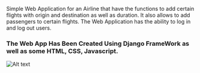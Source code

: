 Simple Web Application for an Airline that have the functions to add certain flights with origin and destination as well as duration. It also allows to add passengers to certain flights.
The Web Application has the ability to log in and log out users.

###  The Web App Has Been Created Using Django FrameWork as well as some HTML, CSS, Javascript.

![Alt text](‪C:\Users\yusuf\OneDrive\Desktop\airlineindex.PNG?raw=true "Main Page")
